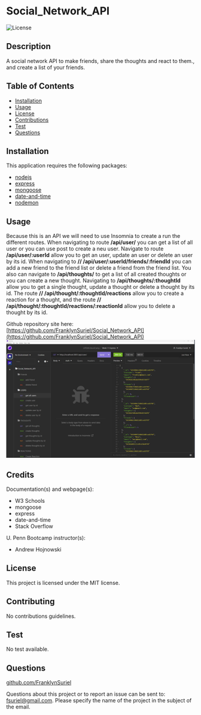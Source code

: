 # Social_Network_API

![License](https://img.shields.io/badge/license-MIT-green)

## Description

A social network API to make friends, share the thoughts and react to them., and create a list of your friends.

## Table of Contents

  - [Installation](#Installation)
  - [Usage](#Usage)
  - [License](#License)
  - [Contributions](#Contributions)
  - [Test](#Test)
  - [Questions](#Questions)

## Installation
 
This application requires the following packages:
- [nodejs](https://nodejs.org/en/)
- [express](https://www.npmjs.com/package/express)
- [mongoose](https://www.npmjs.com/package/mongoose)
- [date-and-time](https://www.npmjs.com/package/date-and-time)
- [nodemon](https://www.npmjs.com/package/nodemon)


## Usage

Because this is an API we will need to use Insomnia to create a run the different routes. When navigating to route **/api/user/** you can get a list of all user or you can use post to create a neu user. Navigate to route **/api/user/:userId** allow you to get an user, update an user or delete an user by its id. When navigating to **// /api/user/:userId/friends/:friendId** you can add a new friend to the friend list or delete a friend from the friend list. You also can navigate to **/api/thoughts/** to get a list of all created thoughts or you can create a new thought. Navigating to  **/api/thoughts/:thoughtId**  allow you to get a single thought, update a thought or delete a thought by its id. The route **// /api/thought/:thoughtId/reactions** allow you to create a reaction for a thought, and the route **// /api/thought/:thoughtId/reactions/:reactionId** allow you to delete a thought by its id.

Github repository site here: [https://github.com/FranklynSuriel/Social_Network_API](https://github.com/FranklynSuriel/Social_Network_API)
![Social_Network_API](./assets/Social_Network_API.jpg)

## Credits

Documentation(s) and webpage(s):

- W3 Schools
- mongoose
- express
- date-and-time
- Stack Overflow

U. Penn Bootcamp instructor(s):

- Andrew Hojnowski

## License

This project is licensed under the MIT license.

## Contributing

No contributions guidelines.

## Test

No test available.

## Questions

[github.com/FranklynSuriel](https://github.com/FranklynSuriel)

Questions about this project or to report an issue can be sent to:
fsuriel@gmail.com. Please specify the name of the project in the subject of the email.